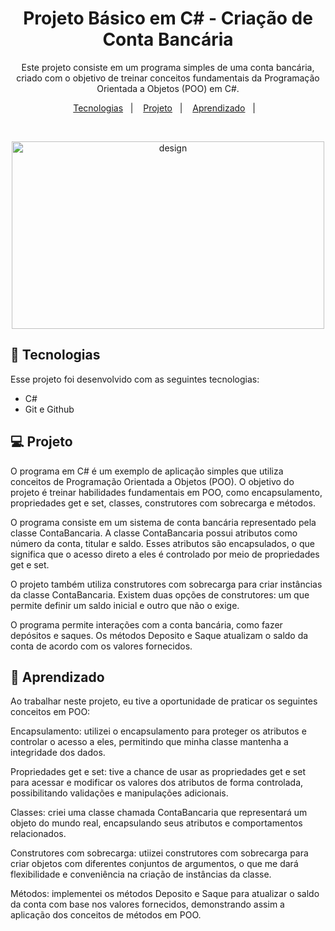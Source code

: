 <h1 align="center"> Projeto Básico em C# - Criação de Conta Bancária </h1>

<p align="center">
Este projeto consiste em um programa simples de uma conta bancária, criado com o objetivo de treinar conceitos fundamentais da Programação Orientada a Objetos (POO) em C#.
  
<p align="center">
  <a href="#-tecnologias">Tecnologias</a>&nbsp;&nbsp;&nbsp;|&nbsp;&nbsp;&nbsp;
  <a href="#-projeto">Projeto</a>&nbsp;&nbsp;&nbsp;|&nbsp;&nbsp;&nbsp;
  <a href="#-aprendizado">Aprendizado</a>&nbsp;&nbsp;&nbsp;|&nbsp;&nbsp;&nbsp;
 
</p>


<br>


<p align="center">
  <img alt="design" width="500px" height= "300px" src= "https://user-images.githubusercontent.com/118849369/254666462-425e1923-40f8-45a3-90ae-c3bdaf82b2f1.png">
</p>

## 🚀 Tecnologias

Esse projeto foi desenvolvido com as seguintes tecnologias:

- C#
- Git e Github

## 💻 Projeto
O programa em C# é um exemplo de aplicação simples que utiliza conceitos de Programação Orientada a Objetos (POO). O objetivo do projeto é treinar habilidades fundamentais em POO, como encapsulamento, propriedades get e set, classes, construtores com sobrecarga e métodos.

O programa consiste em um sistema de conta bancária representado pela classe ContaBancaria. A classe ContaBancaria possui atributos como número da conta, titular e saldo. Esses atributos são encapsulados, o que significa que o acesso direto a eles é controlado por meio de propriedades get e set.

O projeto também utiliza construtores com sobrecarga para criar instâncias da classe ContaBancaria. Existem duas opções de construtores: um que permite definir um saldo inicial e outro que não o exige.

O programa permite interações com a conta bancária, como fazer depósitos e saques. Os métodos Deposito e Saque atualizam o saldo da conta de acordo com os valores fornecidos.



## 📝 Aprendizado


Ao trabalhar neste projeto, eu tive a oportunidade de praticar os seguintes conceitos em POO:

Encapsulamento: utilizei o encapsulamento para proteger os atributos e controlar o acesso a eles, permitindo que minha classe mantenha a integridade dos dados.

Propriedades get e set: tive a chance de usar as propriedades get e set para acessar e modificar os valores dos atributos de forma controlada, possibilitando validações e manipulações adicionais.

Classes: criei uma classe chamada ContaBancaria que representará um objeto do mundo real, encapsulando seus atributos e comportamentos relacionados.

Construtores com sobrecarga: utiizei construtores com sobrecarga para criar objetos com diferentes conjuntos de argumentos, o que me dará flexibilidade e conveniência na criação de instâncias da classe.

Métodos: implementei os métodos Deposito e Saque para atualizar o saldo da conta com base nos valores fornecidos, demonstrando assim a aplicação dos conceitos de métodos em POO.

